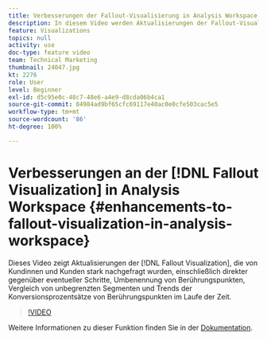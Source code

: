 ```yaml
---
title: Verbesserungen der Fallout-Visualisierung in Analysis Workspace
description: In diesem Video werden Aktualisierungen der Fallout-Visualisierung gezeigt, die von Kunden häufig angefordert wurden, einschließlich direkter und letzter Schritte, Umbenennen von Touchpoints, Vergleichen unbegrenzter Segmente und Trends bei der Touchpoint-Konversion im Zeitverlauf.
feature: Visualizations
topics: null
activity: use
doc-type: feature video
team: Technical Marketing
thumbnail: 24047.jpg
kt: 2276
role: User
level: Beginner
exl-id: d5c95e0c-48c7-48e6-a4e9-d8cda06b4ca1
source-git-commit: 84984ad9bf65cfc69117e40ac0e0cfe503cac5e5
workflow-type: tm+mt
source-wordcount: '86'
ht-degree: 100%

---
```


# Verbesserungen an der [!DNL Fallout Visualization] in Analysis Workspace {#enhancements-to-fallout-visualization-in-analysis-workspace}

Dieses Video zeigt Aktualisierungen der [!DNL Fallout Visualization], die von Kundinnen und Kunden stark nachgefragt wurden, einschließlich direkter gegenüber eventueller Schritte, Umbenennung von Berührungspunkten, Vergleich von unbegrenzten Segmenten und Trends der Konversionsprozentsätze von Berührungspunkten im Laufe der Zeit.

>[!VIDEO](https://video.tv.adobe.com/v/328035/?quality=12&learn=on&captions=ger)

Weitere Informationen zu dieser Funktion finden Sie in der [Dokumentation](https://experienceleague.adobe.com/docs/analytics/analyze/analysis-workspace/visualizations/fallout/fallout-flow.html?lang=de).
